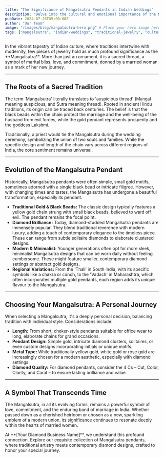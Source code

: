 ```yaml
---
title: "The Significance of Mangalsutra Pendants in Indian Weddings"
description: "Delve into the cultural and emotional importance of the Mangalsutra in Indian weddings, exploring its traditional roots and evolving designs."
pubDate: 2024-07-26T09:00:00Z
author: "Our Team"
image: "/images/blog/mangalsutra-hero.png" # Place your hero image here
tags: ["mangalsutra", "indian-weddings", "traditional-jewelry", "cultural-significance"]
---
```

<p>In the vibrant tapestry of Indian culture, where traditions intertwine with modernity, few pieces of jewelry hold as much profound significance as the **Mangalsutra**. More than just an ornament, it is a sacred thread, a symbol of marital bliss, love, and commitment, donned by a married woman as a mark of her new journey.</p>

<hr class="section-divider" />

<h2>The Roots of a Sacred Tradition</h2>
<p>The term 'Mangalsutra' literally translates to 'auspicious thread' (Mangal meaning auspicious, and Sutra meaning thread). Rooted in ancient Hindu traditions, its origin can be traced back centuries. The belief is that the black beads within the chain protect the marriage and the well-being of the husband from evil forces, while the gold pendant represents prosperity and the goddess Lakshmi.</p>
<p>Traditionally, a priest would tie the Mangalsutra during the wedding ceremony, symbolizing the union of two souls and families. While the specific design and length of the chain vary across different regions of India, the core sentiment remains universal.</p>

<hr class="section-divider" />

<h2>Evolution of the Mangalsutra Pendant</h2>
<p>Historically, Mangalsutra pendants were often simple, small gold motifs, sometimes adorned with a single black bead or intricate filigree. However, with changing times and tastes, the Mangalsutra has undergone a beautiful transformation, especially its pendant.</p>
<ul>
  <li><strong>Traditional Gold & Black Beads:</strong> The classic design typically features a yellow gold chain strung with small black beads, believed to ward off evil. The pendant remains the focal point.</li>
  <li><strong>Diamond Brilliance:</strong> Today, diamond-studded Mangalsutra pendants are immensely popular. They blend traditional reverence with modern luxury, adding a touch of contemporary elegance to the timeless piece. These can range from subtle solitaire diamonds to elaborate clustered designs.</li>
  <li><strong>Modern & Minimalist:</strong> Younger generations often opt for more sleek, minimalist Mangalsutra designs that can be worn daily without feeling cumbersome. These might feature smaller, contemporary diamond settings or abstract gold designs.</li>
  <li><strong>Regional Variations:</strong> From the 'Thali' in South India, with its specific symbols like a chakra or conch, to the 'Vadach' in Maharashtra, which often incorporates multiple gold pendants, each region adds its unique flavour to the Mangalsutra.</li>
</ul>

<hr class="section-divider" />

<h2>Choosing Your Mangalsutra: A Personal Journey</h2>
<p>When selecting a Mangalsutra, it's a deeply personal decision, balancing tradition with individual style. Considerations include:</p>
<ul>
  <li><strong>Length:</strong> From short, choker-style pendants suitable for office wear to long, elaborate chains for grand occasions.</li>
  <li><strong>Pendant Design:</strong> Simple gold, intricate diamond clusters, solitaires, or even custom designs incorporating initials or unique motifs.</li>
  <li><strong>Metal Type:</strong> While traditionally yellow gold, white gold or rose gold are increasingly chosen for a modern aesthetic, especially with diamond settings.</li>
  <li><strong>Diamond Quality:</strong> For diamond pendants, consider the 4 Cs – Cut, Color, Clarity, and Carat – to ensure lasting brilliance and value.</li>
</ul>

<hr class="section-divider" />

<h2>A Symbol That Transcends Time</h2>
<p>The Mangalsutra, in all its evolving forms, remains a powerful symbol of love, commitment, and the enduring bond of marriage in India. Whether passed down as a cherished heirloom or chosen as a new, sparkling emblem of a modern union, its significance continues to resonate deeply within the hearts of married women.</p>
<p>At **[Your Diamond Business Name]**, we understand this profound connection. Explore our exquisite collection of Mangalsutra pendants, where traditional artistry meets contemporary diamond designs, crafted to honor your special journey.</p>